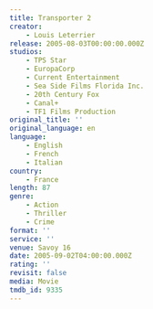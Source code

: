 ```yaml
---
title: Transporter 2
creator:
    - Louis Leterrier
release: 2005-08-03T00:00:00.000Z
studios:
    - TPS Star
    - EuropaCorp
    - Current Entertainment
    - Sea Side Films Florida Inc.
    - 20th Century Fox
    - Canal+
    - TF1 Films Production
original_title: ''
original_language: en
language:
    - English
    - French
    - Italian
country:
    - France
length: 87
genre:
    - Action
    - Thriller
    - Crime
format: ''
service: ''
venue: Savoy 16
date: 2005-09-02T04:00:00.000Z
rating: ''
revisit: false
media: Movie
tmdb_id: 9335
---
```



